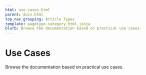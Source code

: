 ```yaml
---
html: use-cases.html
parent: docs.html
top_nav_grouping: Article Types
template: pagetype-category.html.jinja
blurb: Browse the documentation based on practical use cases.
---
```

# Use Cases

Browse the documentation based on practical use cases.